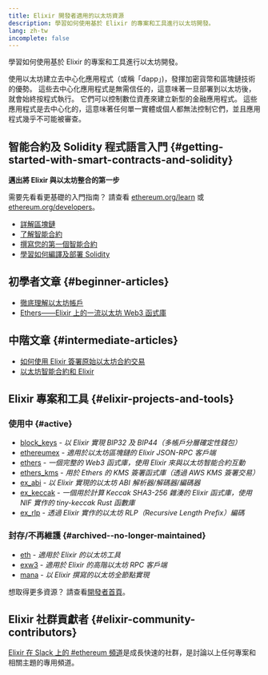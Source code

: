 ```yaml
---
title: Elixir 開發者適用的以太坊資源
description: 學習如何使用基於 Elixir 的專案和工具進行以太坊開發。
lang: zh-tw
incomplete: false
---
```


<FeaturedText>學習如何使用基於 Elixir 的專案和工具進行以太坊開發。</FeaturedText>

使用以太坊建立去中心化應用程式（或稱「dapp」)，發揮加密貨幣和區塊鏈技術的優勢。 這些去中心化應用程式是無需信任的，這意味著一旦部署到以太坊後，就會始終按程式執行。 它們可以控制數位資產來建立新型的金融應用程式。 這些應用程式是去中心化的，這意味著任何單一實體或個人都無法控制它們，並且應用程式幾乎不可能被審查。

## 智能合約及 Solidity 程式語言入門 {#getting-started-with-smart-contracts-and-solidity}

**邁出將 Elixir 與以太坊整合的第一步**

需要先看看更基礎的入門指南？ 請查看 [ethereum.org/learn](/learn/) 或 [ethereum.org/developers](/developers/)。

- [詳解區塊鏈](https://kauri.io/article/d55684513211466da7f8cc03987607d5/blockchain-explained)
- [了解智能合約](https://kauri.io/article/e4f66c6079e74a4a9b532148d3158188/ethereum-101-part-5-the-smart-contract)
- [撰寫您的第一個智能合約](https://kauri.io/article/124b7db1d0cf4f47b414f8b13c9d66e2/remix-ide-your-first-smart-contract)
- [學習如何編譯及部署 Solidity](https://kauri.io/article/973c5f54c4434bb1b0160cff8c695369/understanding-smart-contract-compilation-and-deployment)

## 初學者文章 {#beginner-articles}

- [徹底理解以太坊帳戶](https://dev.to/q9/finally-understanding-ethereum-accounts-1kpe)
- [Ethers——Elixir 上的一流以太坊 Web3 函式庫](https://medium.com/@alisinabh/announcing-ethers-a-first-class-ethereum-web3-library-for-elixir-1d64e9409122)

## 中階文章 {#intermediate-articles}

- [如何使用 Elixir 簽署原始以太坊合約交易](https://kohlerjp.medium.com/how-to-sign-raw-ethereum-contract-transactions-with-elixir-f8822bcc813b)
- [以太坊智能合約和 Elixir](https://medium.com/agile-alpha/ethereum-smart-contracts-and-elixir-c7c4b239ddb4)

## Elixir 專案和工具 {#elixir-projects-and-tools}

### 使用中 {#active}

- [block_keys](https://github.com/ExWeb3/block_keys) - _以 Elixir 實現 BIP32 及 BIP44（多帳戶分層確定性錢包）_
- [ethereumex](https://github.com/mana-ethereum/ethereumex) - _適用於以太坊區塊鏈的 Elixir JSON-RPC 客戶端_
- [ethers](https://github.com/ExWeb3/elixir_ethers) - _一個完整的 Web3 函式庫，使用 Elixir 來與以太坊智能合約互動_
- [ethers_kms](https://github.com/ExWeb3/elixir_ethers_kms) - _用於 Ethers 的 KMS 簽署函式庫（透過 AWS KMS 簽署交易）_
- [ex_abi](https://github.com/poanetwork/ex_abi) - _以 Elixir 實現的以太坊 ABI 解析器/解碼器/編碼器_
- [ex_keccak](https://github.com/ExWeb3/ex_keccak) - _一個用於計算 Keccak SHA3-256 雜湊的 Elixir 函式庫，使用 NIF 實作的 tiny-keccak Rust 函數庫_
- [ex_rlp](https://github.com/mana-ethereum/ex_rlp) - _透過 Elixir 實作的以太坊 RLP（Recursive Length Prefix）編碼_

### 封存/不再維護 {#archived--no-longer-maintained}

- [eth](https://hex.pm/packages/eth) - _適用於 Elixir 的以太坊工具_
- [exw3](https://github.com/hswick/exw3) - _適用於 Elixir 的高階以太坊 RPC 客戶端_
- [mana](https://github.com/mana-ethereum/mana) - _以 Elixir 撰寫的以太坊全節點實現_

想取得更多資源？ 請查看[開發者首頁](/developers/)。

## Elixir 社群貢獻者 {#elixir-community-contributors}

[Elixir 在 Slack 上的 #ethereum 頻道](https://elixir-lang.slack.com/archives/C5RPZ3RJL)是成長快速的社群，是討論以上任何專案和相關主題的專用頻道。
